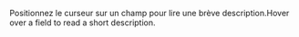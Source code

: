 <span data-ttu-id="30833-101">Positionnez le curseur sur un champ pour lire une brève description.</span><span class="sxs-lookup"><span data-stu-id="30833-101">Hover over a field to read a short description.</span></span>
